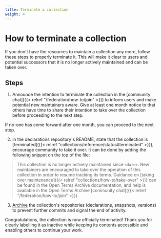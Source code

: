 ```yaml
---
title: Terminate a collection
weight: 4
---
```


# How to terminate a collection

If you don't have the resources to maintain a collection any more, follow these steps to properly terminate it. This will make it clear to users and potential successors that it is no longer actively maintained and can be taken over.

## Steps

1. Announce the intention to terminate the collection in the [community chat]({{< relref "/federation/how-to/join" >}}) to inform users and make potential new maintainers aware. Give at least one month notice to that others have time to share their intention to take over the collection before proceeding to the next step.

If no-one has come forward after one month, you can proceed to the next step.

2. In the declarations repository's README, state that the collection is [terminated]({{< relref "collections/reference/status#terminated" >}}), encourage community to take it over. It can be done by adding the following snippet on the top of the file:

> This collection is no longer actively maintained since `<date>`. New maintainers are encouraged to take over the operation of this collection in order to resume tracking its terms. Guidance on [taking over maintenance]({{< relref "collections/how-to/take-over" >}}) can be found in the Open Terms Archive documentation, and help is available in the Open Terms Archive [community chat]({{< relref "/federation/how-to/join" >}}).

3. [Archive](https://docs.github.com/en/repositories/archiving-a-github-repository/archiving-repositories) the collection's repositories (declarations, snapshots, versions) to prevent further commits and signal the end of activity.

Congratulations, the collection is now officially terminated! Thank you for clearly labelling it as inactive while keeping its contents accessible and enabling others to continue your work.
